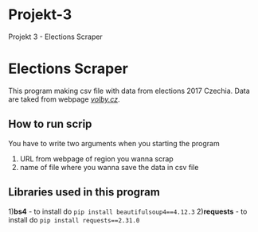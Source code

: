# Projekt-3
Projekt 3 - Elections Scraper
# Elections Scraper
This program making csv file with data from elections 2017 Czechia. Data are taked from webpage [*volby.cz*](https://volby.cz/pls/ps2017nss/ps3?xjazyk=CZ).

## How to run scrip
You have to write two arguments when you starting the program
1) URL from webpage of region you wanna scrap
2) name of file where you wanna save the data in csv file

## Libraries used in this program
1)**bs4** - to install do ```pip install beautifulsoup4==4.12.3``` 
2)**requests** - to install do ```pip install requests==2.31.0``` 

## 

